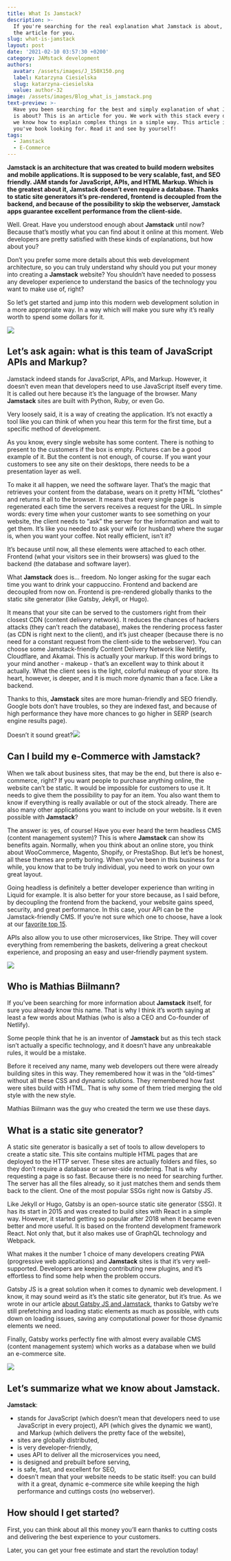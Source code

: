 ```yaml
---
title: What Is Jamstack?
description: >-
  If you're searching for the real explanation what Jamstack is about, that's
  the article for you. 
slug: what-is-jamstack
layout: post
date: '2021-02-10 03:57:30 +0200'
category: JAMstack development
authors:
  avatar: /assets/images/J_150X150.png
  label: Katarzyna Ciesielska
  slug: katarzyna-ciesielska
  value: author-32
image: /assets/images/Blog_what_is_jamstack.png
text-preview: >-
  Have you been searching for the best and simply explanation of what Jamstack
  is about? This is an article for you. We work with this stack every day, and
  we know how to explain complex things in a simple way. This article is the one
  you've book looking for. Read it and see by yourself! 
tags:
  - Jamstack
  - E-Commerce
---
```

**Jamstack is an architecture that was created to build modern websites and mobile applications. It is supposed to be very scalable, fast, and SEO friendly. JAM stands for JavaScript, APIs, and HTML Markup. Which is the greatest about it, Jamstack doesn’t even require a database. Thanks to static site generators it’s pre-rendered, frontend is decoupled from the backend, and because of the possibility to skip the webserver, Jamstack apps guarantee excellent performance from the client-side.**

Well. Great. Have you understood enough about **Jamstack** until now? Because that’s mostly what you can find about it online at this moment. Web developers are pretty satisfied with these kinds of explanations, but how about you?

Don’t you prefer some more details about this web development architecture, so you can truly understand why should you put your money into creating a **Jamstack** website? You shouldn’t have needed to possess any developer experience to understand the basics of the technology you want to make use of, right?

So let’s get started and jump into this modern web development solution in a more appropriate way. In a way which will make you sure why it’s really worth to spend some dollars for it.

![](https://lh6.googleusercontent.com/vyQh6elAeyKGK2HyC0miBwP_GAYhAy9ZBMk3mkK8OZxpYGB-RUmc_vA6W6CL95wnMA8dFmOdYtEZmEHzOsUjUFk0ViBI7cL49PLIqYyCRbsVQWjS1oYLbM3d0ks25-LHxgbje06p)

## Let’s ask again: what is this team of JavaScript APIs and Markup?

Jamstack indeed stands for JavaScript, APIs, and Markup. However, it doesn’t even mean that developers need to use JavaScript itself every time. It is called out here because it’s the language of the browser. Many **Jamstack** sites are built with Python, Ruby, or even Go.

Very loosely said, it is a way of creating the application. It’s not exactly a tool like you can think of when you hear this term for the first time, but a specific method of development.

As you know, every single website has some content. There is nothing to present to the customers if the box is empty. Pictures can be a good example of it. But the content is not enough, of course. If you want your customers to see any site on their desktops, there needs to be a presentation layer as well.

To make it all happen, we need the software layer. That’s the magic that retrieves your content from the database, wears on it pretty HTML “clothes” and returns it all to the browser. It means that every single page is regenerated each time the servers receives a request for the URL. In simple words: every time when your customer wants to see something on your website, the client needs to “ask” the server for the information and wait to get them. It’s like you needed to ask your wife (or husband) where the sugar is, when you want your coffee. Not really efficient, isn’t it?

It’s because until now, all these elements were attached to each other. Frontend (what your visitors see in their browsers) was glued to the backend (the database and software layer).

What **Jamstack** does is… freedom. No longer asking for the sugar each time you want to drink your cappuccino. Frontend and backend are decoupled from now on. Frontend is pre-rendered globally thanks to the static site generator (like Gatsby, Jekyll, or Hugo).

It means that your site can be served to the customers right from their closest CDN (content delivery network). It reduces the chances of hackers attacks (they can’t reach the database), makes the rendering process faster (as CDN is right next to the client), and it’s just cheaper (because there is no need for a constant request from the client-side to the webserver). You can choose some Jamstack-friendly Content Delivery Network like Netlify, Cloudflare, and Akamai. This is actually your markup. If this word brings to your mind another - makeup - that’s an excellent way to think about it actually. What the client sees is the light, colorful makeup of your store. Its heart, however, is deeper, and it is much more dynamic than a face. Like a backend.

Thanks to this, **Jamstack** sites are more human-friendly and SEO friendly. Google bots don’t have troubles, so they are indexed fast, and because of high performance they have more chances to go higher in SERP (search engine results page).

Doesn’t it sound great?![](https://lh6.googleusercontent.com/7dnJ8ACn3jnEwBl-gMCV-ZiLnpydhUfTK6wD9lHIbB1fDdeX5wup3IiaNbBhSFHYvQGqVd4FxQZ3H6WPQmAGw7f2QNZ3Wq6MRQ1za1etWthZGoeASviPN8F7OUYtGVhIbdS4EQWD)

## Can I build my e-Commerce with Jamstack?

When we talk about business sites, that may be the end, but there is also e-commerce, right? If you want people to purchase anything online, the website can’t be static. It would be impossible for customers to use it. It needs to give them the possibility to pay for an item. You also want them to know if everything is really available or out of the stock already. There are also many other applications you want to include on your website. Is it even possible with **Jamstack**?

The answer is: yes, of course! Have you ever heard the term headless CMS (content management system)? This is where **Jamstack** can show its benefits again. Normally, when you think about an online store, you think about WooCommerce, Magento, Shopify, or PrestaShop. But let’s be honest, all these themes are pretty boring. When you’ve been in this business for a while, you know that to be truly individual, you need to work on your own great layout.

Going headless is definitely a better developer experience than writing in Liquid for example. It is also better for your store because, as I said before, by decoupling the frontend from the backend, your website gains speed, security, and great performance. In this case, your API can be the Jamstack-friendly CMS. If you’re not sure which one to choose, have a look at our [favorite top 15](https://naturaily.com/blog/comparison-of-15-headless-cms-for-jamstack-websites).

APIs also allow you to use other microservices, like Stripe. They will cover everything from remembering the baskets, delivering a great checkout experience, and proposing an easy and user-friendly payment system.

![](https://lh5.googleusercontent.com/cS728sqwCwmDo0k1SV2OdW9YLaEZ06vLBisAS5hg34DnwqkfeVL94lilgIynhJFUrhjFKuLNW_r90954WwIXwhdeq1JGZRitZF7ZJH3B_UF8g5L17R7b3tdZf6qsCU5GyKDdU_CT)

## Who is Mathias Biilmann?

If you’ve been searching for more information about **Jamstack** itself, for sure you already know this name. That is why I think it’s worth saying at least a few words about Mathias (who is also a CEO and Co-founder of Netlify).

Some people think that he is an inventor of **Jamstack** but as this tech stack isn’t actually a specific technology, and it doesn’t have any unbreakable rules, it would be a mistake.

Before it received any name, many web developers out there were already building sites in this way. They remembered how it was in the “old-times” without all these CSS and dynamic solutions. They remembered how fast were sites build with HTML. That is why some of them tried merging the old style with the new style.

Mathias Biilmann was the guy who created the term we use these days.

## What is a static site generator?

A static site generator is basically a set of tools to allow developers to create a static site. This site contains multiple HTML pages that are deployed to the HTTP server. These sites are actually folders and files, so they don’t require a database or server-side rendering. That is why requesting a page is so fast. Because there is no need for searching further. The server has all the files already, so it just matches them and sends them back to the client. One of the most popular SSGs right now is Gatsby JS.

Like Jekyll or Hugo, Gatsby is an open-source static site generator (SSG). It has its start in 2015 and was created to build sites with React in a simple way. However, it started getting so popular after 2018 when it became even better and more useful. It is based on the frontend development framework React. Not only that, but it also makes use of GraphQL technology and Webpack.

What makes it the number 1 choice of many developers creating PWA (progressive web applications) and **Jamstack** sites is that it’s very well-supported. Developers are keeping contributing new plugins, and it’s effortless to find some help when the problem occurs.

Gatsby JS is a great solution when it comes to dynamic web development. I know, it may sound weird as it’s the static site generator, but it’s true. As we wrote in our article [about Gatsby JS and Jamstack](https://naturaily.com/blog/why-you-should-consider-gatsby-js-for-your-jamstack-website), thanks to Gatsby we’re still prefetching and loading static elements as much as possible, with cuts down on loading issues, saving any computational power for those dynamic elements we need.

Finally, Gatsby works perfectly fine with almost every available CMS (content management system) which works as a database when we build an e-commerce site.

![](https://lh3.googleusercontent.com/lHmEkz9WaOkKjD7O_OskKe2jJ1JjeZqbHumeRTIKyhnhY_cXPLrlWR9xMKxxntq3KqMJ230Ttnq1bhqEEJyhYX9AtZU8Wd-IkWwsWrJ6rNpvgoS2giGPctwy0J4tAu1lK-JSk1pK)

## Let’s summarize what we know about Jamstack.

**Jamstack**:

* stands for JavaScript (which doesn’t mean that developers need to use JavaScript in every project), API (which gives the dynamic we want), and Markup (which delivers the pretty face of the website),
* sites are globally distributed,
* is very developer-friendly,
* uses API to deliver all the microservices you need,
* is designed and prebuilt before serving,
* is safe, fast, and excellent for SEO,
* doesn’t mean that your website needs to be static itself: you can build with it a great, dynamic e-commerce site while keeping the high performance and cuttings costs (no webserver).

## How should I get started?

First, you can think about all this money you’ll earn thanks to cutting costs and delivering the best experience to your customers.

Later, you can get your free estimate and start the revolution today!

